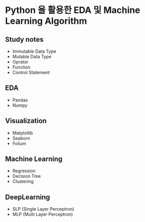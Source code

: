 # Python 을 활용한 EDA 및 Machine Learning Algorithm

## Study notes
- Immutable Data Type
- Mutable Data Type
- Oprator
- Function
- Control Statement

## EDA
- Pandas
- Numpy

## Visualization
- Matplotlib
- Seaborn
- Folium

## Machine Learning
- Regression
- Decision Tree
- Clustering

## DeepLearning
- SLP (Single Layer Perceptron)
- MLP (Multi Layer Perceptron)
